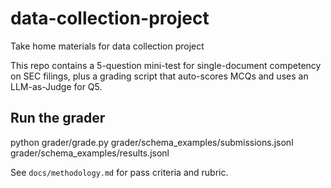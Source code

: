 # data-collection-project
Take home materials for data collection project


This repo contains a 5-question mini-test for single-document competency on SEC filings,
plus a grading script that auto-scores MCQs and uses an LLM-as-Judge for Q5.

## Run the grader
python grader/grade.py grader/schema_examples/submissions.jsonl grader/schema_examples/results.jsonl

See `docs/methodology.md` for pass criteria and rubric.

